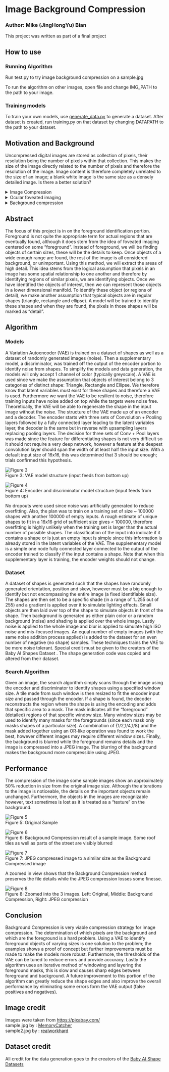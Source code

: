 # Image Background Compression

### Author: Mike (JingHongYu) Bian

This project was written as part of a final project

## How to use

### Running Algorithm

Run test.py to try image background compression on a sample.jpg

To run the algorithm on other images, open file and change IMG_PATH to the path to your image.

### Training models

To train your own models, use [generate_data.py](generate_data.py) to generate a dataset.
After dataset is created, run training.py on that dataset by changing DATAPATH to the path to your dataset.


## Motivation and Background

Uncompressed digital images are stored as collection of pixels, their resolution being the number of pixels within that collection. This makes the size of the image directly related to the number of pixels and therefore the resolution of the image. Image content is therefore completely unrelated to the size of an image; a blank white image is the same size as a densely detailed image. Is there a better solution?

<details>
    <summary>Image Compression</summary>
The JPEG (Joint Photographic Experts Group) standard is a lossy compression algorithm that provides one solution to this problem. Simply, it relies on the 2D Discrete Cosine Transform to deconstruct the image into the frequency domain and then compresses the image in the frequency domain. With more detail in the image, the more information is stored within the frequency domain, and therefore less compression can be done and the larger the file. For a blank white picture on the other hand, the information can be stored in the very low frequency range and therefore can be greatly compressed and the file is much smaller.

![Figure 1](images/figure1.jpg "Figure 1")<br>
Figure 1: Two JPEG images: Blank (left) only has size 1.27KB while Random (left) has size 22.5KB
</details>

<details>
    <summary>Ocular foveated imaging</summary>
The human eye (and many other animals) uses an imaging technique to also increase resolution of an incoming image without necessarily having to support such a high resolution. The light receptors in an eye is not evenly distributed, instead the receptors are more densely packed in the middle, called the fovea. This means the perceived image is very clear in the middle but low resolution the further out from the center, this is called foveated imaging. A simple demonstration of this phenomenon it to hold a book at arm’s length and close one eye, place a thumb on the page and with the open eye, stare directly at your thumb and try to read the words on the page with your peripheral vision.
A simple estimate of the number of light receptors in a human eye gives us an approximation of 5 million receptors, translating to a 5 megapixel resolution. However, using a foveated imaging technique and moving one’s to translate the center of the image, the human eye mimics a resolution of 576 megapixels.

![Figure 2](images/figure2.jpg "Figure 2")<br>
Figure 2: Rendered simulation of foveated imagining. The center remains very highly detailed while the peripherals are blurred.
</details>

<details>
    <summary>Background compression</summary>
The foveated imaging technique relies on a central point of focus at all times. With rotatable eye humans can rely on this ability to maximize resolution, however this does not work for still images. Still images often times have off center regions of interest (foreground objects) therefore we cannot use centered foveated imaging on still images.
If we had the ability to locate the regions of interest (the foreground objects), then we can compress the unimportant background while maintaining the detail of the important foreground areas. This compression method can be overlapped on to the JPEG compression algorithm to provide the most compact compression without sacrificing the details in the image.
</details>

## Abstract

The focus of this project is in on the foreground identification portion. Foreground is not quite the appropriate term for actual regions that are eventually found, although it does stem from the idea of foveated imaging centered on some “foreground”. Instead of foreground, we will be finding objects of certain sizes, these will be the details to keep. Once objects of a wide enough range are found, the rest of the image is all considered background, or unimportant. Using this method, we will extract the areas of high detail.
This idea stems from the logical assumption that pixels in an image has some spatial relationship to one another and therefore by identifying regions of similar pixels, we are identifying objects. Once we have identified the objects of interest, then we can represent those objects in a lower dimensional manifold.
To identify these object (or regions of detail), we make another assumption that typical objects are in regular shapes (triangle, rectangle and ellipse). A model will be trained to identify these shapes and when they are found, the pixels in those shapes will be marked as “detail”.

## Algorithm

### Models

A Variation Autoencoder  (VAE) is trained on a dataset of shapes as well as a dataset of randomly generated images (noise). Then a supplementary model, a discriminator, was trained off the output of the encoder portion to identify noise from shapes. To simplify the models and data generation, the models will only accept 1 channel of color (typically greyscale).
A VAE is used since we make the assumption that objects of interest belong to 3 categories of distinct shape: Triangle, Rectangle and Ellipse. We therefore know that latent variables must exist for these shapes and therefore a VAE is used. Furthermore we want the VAE to be resilient to noise, therefore training inputs have noise added on top while the targets were noise free. Theoretically, the VAE will be able to regenerate the shape in the input image without the noise. 
The structure of the VAE made up of an encoder and a decoder. The encoder starts with three sets of Convolution + Pooling layers followed by a fully connected layer leading to the latent variables layer, the decoder is the same but in reverse with upsampling layers replacing pooling layers. The decision for three sets of Conv + Pool layers was made since the feature for differentiating shapes is not very difficult so it should not require a very deep network, however a feature at the deepest convolution layer should span the width of at least half the input size. With a default input size of 16x16, this was determined that 3 should be enough; trials confirmed this hypothesis.

![Figure 3](images/figure3.jpg "Figure 3") \
Figure 3: VAE model structure (input feeds from bottom up)

![Figure 4](images/figure4.jpg "Figure 4") \
Figure 4: Encoder and discriminator model structure (input feeds from bottom up)

No dropouts were used since noise was artificially generated to reduce overfitting. Also, the plan was to train on a training set of size ~ 100000 shapes with another 100000 of empty inputs. A rough estimate of unique shapes to fit in a 16x16 grid of sufficient size gives < 100000, therefore overfitting is highly unlikely when the training set is larger than the actual number of possible shapes.
The classification of the input into indicate if it contains a shape or is just an empty input is simple since this information is already stored in the latent variables of the VAE. The supplementary model is a simple one node fully connected layer connected to the output of the encoder trained to classify if the input contains a shape. Note that when this supplementary layer is training, the encoder weights should not change.

### Dataset

A dataset of shapes is generated such that the shapes have randomly generated orientation, position and skew, however must be a big enough to identify but not encompassing the entire image (a fixed identifiable size). The shapes are then set to be a specific shade (in a range of 1..255 out of 255) and a gradient is applied over it to simulate lighting effects. Small objects are then laid over top of the shape to simulate objects in front of the shape. Then background is generated as either plain color or a random background (noise) and shading is applied over the whole image. Lastly noise is applied to the whole image and blur is applied to simulate high ISO noise and mis-focused images. An equal number of empty images (with the same noise addition process applied) is added to the dataset for an even number of negative (no shape) samples. These techniques trains the VAE to be more noise tolerant. 
Special credit must be given to the creators  of the Baby AI Shapes Dataset . The shape generation code was copied and altered from their dataset. 

### Search Algorithm

Given an image, the search algorithm simply scans through the image using the encoder and discriminator to identify shapes using a specified window size. A tile made from such window is then resized to fit the encoder input size and passed through the encoder. If a shape is found, the decoder reconstructs the region where the shape is using the encoding and adds that specific area to a mask. The mask indicates all the “foreground” (detailed) regions of that specific window size.
Many window sizes may be used to identify many masks for the foregrounds (since each mask only masks shapes of a particular size). A combination of {1/2,1/4,1/8}  and the mask added together using an OR-like operation was found to work the best, however different images may require different window sizes. Finally, the background is blurred while the foreground remains details and the image is compressed into a JPEG image. The blurring of the background makes the background more compressible using JPEG.

## Performance

The compression of the image some sample images show an approximately 50% reduction in size from the original image size. Although the alterations to the image is noticeable, the details on the important objects remain unchanged. Furthermore, the objects in the images are recognizable however, text sometimes is lost as it is treated as a “texture” on the background.

![Figure 5](images/figure5.jpg "Figure 5") \
Figure 5: Original Sample

![Figure 6](images/figure6.jpg "Figure 6") \
Figure 6: Background Compression result of a sample image. Some roof tiles as well as parts of the street are visibly blurred

![Figure 7](images/figure7.jpg "Figure 7") \
Figure 7: JPEG compressed image to a similar size as the Background Compressed image

A zoomed in view shows that the Background Compression method preserves the file details while the JPEG compression losses some finesse.

![Figure 8](images/figure8.jpg "Figure 8") \
Figure 8: Zoomed into the 3 images. Left: Original, Middle: Background Compression, Right: JPEG compression

## Conclusion

Background Compression is very viable compression strategy for image compression. The determination of which pixels are the background and which are the foreground is a hard problem. Using a VAE to identify foreground objects of varying sizes is one solution to the problem; the examples shows a proof of concept but further improvements must be made to make the models more robust. Furthermore, the thresholds of the VAE can be tuned to reduce errors and provide accuracy. Lastly the algorithm uses an iterative method of windowing and layering the foreground masks, this is slow and causes sharp edges between foreground and background. A future improvement to this portion of the algorithm can greatly reduce the shape edges and also improve the overall performance by eliminating some errors form the VAE output (false positives and negatives).

## Image credit

Images were taken from https://pixabay.com/ \
sample.jpg by : [MemoryCatcher](https://pixabay.com/photo-3317984/)\
sample2.jpg by : [realworkhard](https://pixabay.com/photo-190432/)

## Dataset credit

All credit for the data generation goes to the creators of the [Baby AI Shape Datasets](http://www.iro.umontreal.ca/~lisa/twiki/bin/view.cgi/Public/BabyAIShapesDatasets)